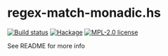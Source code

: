 # regex-match-monadic.hs

[![Build status](https://img.shields.io/travis/strake/regex-match-monadic.hs.svg?logo=travis)](https://travis-ci.org/strake/regex-match-monadic.hs)
[![Hackage](https://img.shields.io/hackage/v/regex-match-monadic.hs.svg?logo=haskell)](https://hackage.haskell.org/package/regex-match-monadic.hs)
[![MPL-2.0 license](https://img.shields.io/badge/license-MPL--2.0-blue.svg)](LICENSE)

See README for more info
